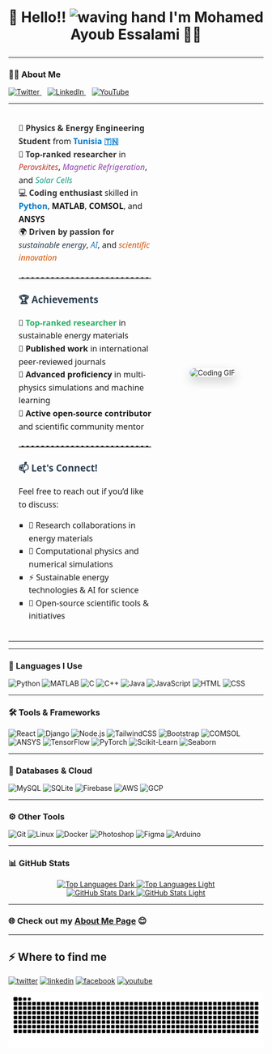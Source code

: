 # <p align="center">👋 Hello!! <img src="https://raw.githubusercontent.com/KarthikNayak024/KarthikNayak024/master/assets/wave.gif" alt="waving hand" width="30px"> I'm Mohamed Ayoub Essalami 🚀🌞</p>

---

### 👨‍🎓 About Me

<!-- Social Media Links -->
<p align="left">
  <a href="https://x.com/AyoubEssalami" target="_blank">
    <img alt="Twitter" width="30px" src="https://raw.githubusercontent.com/rahuldkjain/github-profile-readme-generator/master/src/images/icons/Social/twitter.svg" />
  </a>
  &nbsp;&nbsp;
  <a href="https://www.linkedin.com/in/mohamed-ayoub-essalami/" target="_blank">
    <img alt="LinkedIn" width="30px" src="https://raw.githubusercontent.com/rahuldkjain/github-profile-readme-generator/master/src/images/icons/Social/linked-in-alt.svg" />
  </a>
  &nbsp;&nbsp;
  <a href="https://www.youtube.com/@HarissaHumor" target="_blank">
    <img alt="YouTube" width="30px" src="https://raw.githubusercontent.com/rahuldkjain/github-profile-readme-generator/master/src/images/icons/Social/youtube.svg" />
  </a>
</p>

<!-- Elegant About Me Section -->
<table style="border-collapse: collapse; width: 100%;">
  <tr>
    <!-- Text Section -->
    <td valign="top" style="width: 60%; padding: 20px; font-family: 'Segoe UI', Tahoma, Geneva, Verdana, sans-serif; font-size: 16px; line-height: 1.6;">
      <ul style="list-style: none; padding: 0;">
        <li>🧠 <strong style="color: #333;">Physics & Energy Engineering Student</strong> from <strong style="color: #007acc;">Tunisia 🇹🇳</strong></li>
        <li>🔬 <strong style="color: #333;">Top-ranked researcher</strong> in <em style="color: #c0392b;">Perovskites</em>, <em style="color: #8e44ad;">Magnetic Refrigeration</em>, and <em style="color: #16a085;">Solar Cells</em></li>
        <li>💻 <strong style="color: #333;">Coding enthusiast</strong> skilled in <span style="color: #007acc;"><strong>Python</strong></span>, <strong>MATLAB</strong>, <strong>COMSOL</strong>, and <strong>ANSYS</strong></li>
        <li>🌍 <strong style="color: #333;">Driven by passion for</strong> <em style="color: #2c3e50;">sustainable energy</em>, <em style="color: #2980b9;">AI</em>, and <em style="color: #d35400;">scientific innovation</em></li>
      </ul>

  <hr style="margin: 25px 0; border: none; border-top: 2px dashed #ccc;" />
<h3 style="color: #2c3e50;">🏆 Achievements</h3>
<ul style="list-style: none; padding-left: 0;">
  <li>🥇 <strong style="color: #27ae60;">Top-ranked researcher</strong> in sustainable energy materials</li>
  <li>📝 <strong>Published work</strong> in international peer-reviewed journals</li>
<li>🎯 <strong>Advanced proficiency</strong> in multi-physics simulations and machine learning</li>
<li>🌟 <strong>Active open-source contributor</strong> and scientific community mentor</li>
</ul>

<hr style="margin: 25px 0; border: none; border-top: 2px dashed #ccc;" />

<h3 style="color: #2c3e50;">📫 Let's Connect!</h3>
      <p>Feel free to reach out if you’d like to discuss:</p>
      <ul style="list-style: square; padding-left: 20px;">
        <li>🤝 Research collaborations in energy materials</li>
        <li>🧪 Computational physics and numerical simulations</li>
        <li>⚡ Sustainable energy technologies & AI for science</li>
        <li>🚀 Open-source scientific tools & initiatives</li>
      </ul>
    </td>
<td align="center" style="padding: 20px;">
      <img 
        src="https://media2.giphy.com/media/h1knBYkjHMJLiWa9Qm/giphy.gif" 
        width="350" 
        height="350" 
        alt="Coding GIF" 
        style="border-radius: 12px; box-shadow: 0 8px 20px rgba(0,0,0,0.2);" 
      />
    </td>
  </tr>
</table>


---

### 🧠 Languages I Use

![Python](https://img.shields.io/badge/-Python-000000?style=flat&logo=python)
![MATLAB](https://img.shields.io/badge/-MATLAB-000000?style=flat&logo=mathworks)
![C](https://img.shields.io/badge/-C-000000?style=flat&logo=c)
![C++](https://img.shields.io/badge/-C++-000000?style=flat&logo=cplusplus)
![Java](https://img.shields.io/badge/-Java-000000?style=flat&logo=java)
![JavaScript](https://img.shields.io/badge/-JavaScript-000000?style=flat&logo=javascript)
![HTML](https://img.shields.io/badge/-HTML-000000?style=flat&logo=html5)
![CSS](https://img.shields.io/badge/-CSS-000000?style=flat&logo=css3)

---

### 🛠️ Tools & Frameworks

![React](https://img.shields.io/badge/-React-000000?style=flat&logo=react)
![Django](https://img.shields.io/badge/-Django-000000?style=flat&logo=django)
![Node.js](https://img.shields.io/badge/-Node.js-000000?style=flat&logo=node.js)
![TailwindCSS](https://img.shields.io/badge/-TailwindCSS-000000?style=flat&logo=tailwindcss)
![Bootstrap](https://img.shields.io/badge/-Bootstrap-000000?style=flat&logo=bootstrap)
![COMSOL](https://img.shields.io/badge/-COMSOL-000000?style=flat&logo=comsol)
![ANSYS](https://img.shields.io/badge/-ANSYS-000000?style=flat&logo=ansys)
![TensorFlow](https://img.shields.io/badge/-TensorFlow-000000?style=flat&logo=tensorflow)
![PyTorch](https://img.shields.io/badge/-PyTorch-000000?style=flat&logo=pytorch)
![Scikit-Learn](https://img.shields.io/badge/-Scikit--Learn-000000?style=flat&logo=scikit-learn)
![Seaborn](https://img.shields.io/badge/-Seaborn-000000?style=flat&logo=seaborn)

---

### 🧪 Databases & Cloud

![MySQL](https://img.shields.io/badge/-MySQL-000000?style=flat&logo=mysql)
![SQLite](https://img.shields.io/badge/-SQLite-000000?style=flat&logo=sqlite)
![Firebase](https://img.shields.io/badge/-Firebase-000000?style=flat&logo=firebase)
![AWS](https://img.shields.io/badge/-AWS-000000?style=flat&logo=amazonaws)
![GCP](https://img.shields.io/badge/-Google%20Cloud-000000?style=flat&logo=googlecloud)

---

### ⚙️ Other Tools

![Git](https://img.shields.io/badge/-Git-000000?style=flat&logo=git)
![Linux](https://img.shields.io/badge/-Linux-000000?style=flat&logo=linux)
![Docker](https://img.shields.io/badge/-Docker-000000?style=flat&logo=docker)
![Photoshop](https://img.shields.io/badge/-Photoshop-000000?style=flat&logo=adobephotoshop)
![Figma](https://img.shields.io/badge/-Figma-000000?style=flat&logo=figma)
![Arduino](https://img.shields.io/badge/-Arduino-000000?style=flat&logo=arduino)

---

### 📊 GitHub Stats

<p align="center">
  <a href="https://github.com/mohamedayoub97#gh-dark-mode-only">
    <img src="https://github-readme-stats.vercel.app/api/top-langs/?username=mohamedayoub97&hide_progress=true&layout=compact&theme=dark#gh-dark-mode-only" alt="Top Languages Dark" />
  </a>
  <a href="https://github.com/mohamedayoub97#gh-light-mode-only">
    <img src="https://github-readme-stats.vercel.app/api/top-langs/?username=mohamedayoub97&hide_progress=true&layout=compact&theme=default#gh-light-mode-only" alt="Top Languages Light" />
  </a>
  <br/>
  <a href="https://github.com/mohamedayoub97#gh-dark-mode-only">
    <img src="https://github-readme-stats.vercel.app/api?username=mohamedayoub97&show_icons=true&theme=dark#gh-dark-mode-only" alt="GitHub Stats Dark" />
  </a>
  <a href="https://github.com/mohamedayoub97#gh-light-mode-only">
    <img src="https://github-readme-stats.vercel.app/api?username=mohamedayoub97&show_icons=true&theme=default#gh-light-mode-only" alt="GitHub Stats Light" />
  </a>
</p>

---

### 🌐 Check out my [About Me Page](https://mohamedayoub97.github.io/About-Me-website/About%20Me.html) 😊

---

<h2>⚡️ Where to find me</h2>
<p>
  <a target="_blank" href="https://x.com/AyoubEssalami" style="display: inline-block;">
    <img src="https://img.shields.io/badge/twitter-x?style=for-the-badge&logo=x&logoColor=white&color=%230f1419" alt="twitter" />
  </a>
  <a target="_blank" href="https://www.linkedin.com/in/mohamed-ayoub-essalami/" style="display: inline-block;">
    <img src="https://img.shields.io/badge/linkedin-logo?style=for-the-badge&logo=linkedin&logoColor=white&color=%230a77b6" alt="linkedin" />
  </a>
  <a target="_blank" href="https://www.facebook.com/MohamedAyoubEssalami" style="display: inline-block;">
    <img src="https://img.shields.io/badge/facebook-logo?style=for-the-badge&logo=facebook&logoColor=white&color=%230866ff" alt="facebook" />
  </a>
  <a target="_blank" href="https://www.youtube.com/@HarissaHumor" style="display: inline-block;">
    <img src="https://img.shields.io/badge/youtube-logo?style=for-the-badge&logo=youtube&logoColor=white&color=%23cc0000" alt="youtube" />
  </a>
</p>

<picture>
  <source media="(prefers-color-scheme: dark)" srcset="https://raw.githubusercontent.com/mohamedayoub97/mohamedayoub97/output/github-snake-dark.svg" />
  <source media="(prefers-color-scheme: light)" srcset="https://raw.githubusercontent.com/mohamedayoub97/mohamedayoub97/output/github-snake.svg" />
  <img alt="github-snake" src="https://raw.githubusercontent.com/mohamedayoub97/mohamedayoub97/output/github-snake.svg" />
</picture>
